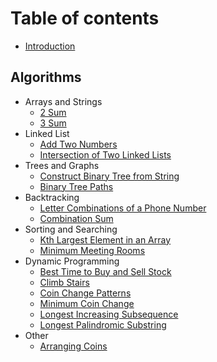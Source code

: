# Table of contents

* [Introduction](README.md)

## Algorithms

* Arrays and Strings
    * [2 Sum](arrays_and_strings/2-sum.md)
    * [3 Sum](arrays_and_strings/3-sum.md)
* Linked List
    * [Add Two Numbers](linked_list/add_two_numbers.md)
    * [Intersection of Two Linked Lists](linked_list/get_intersection_node.md)
* Trees and Graphs
    * [Construct Binary Tree from String](trees_and_graphs/str2tree.md)
    * [Binary Tree Paths](trees_and_graphs/tree_path.md)
* Backtracking
    * [Letter Combinations of a Phone Number](backtracking/letter_combinations.md)
    * [Combination Sum](backtracking/combination_sum.md)
* Sorting and Searching
    * [Kth Largest Element in an Array](sorting_searching/kth_largest.md)
    * [Minimum Meeting Rooms](sorting_searching/min_meeting_rooms.md)
* Dynamic Programming
    * [Best Time to Buy and Sell Stock](dp/stock.md)
    * [Climb Stairs](dp/stairs.md)
    * [Coin Change Patterns](dp/coin_patterns.md)
    * [Minimum Coin Change](dp/min_coin_change.md)
    * [Longest Increasing Subsequence](dp/lis.md)
    * [Longest Palindromic Substring](dp/lp_substring.md)
* Other
    * [Arranging Coins](other/arranging_coins.md)
